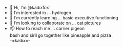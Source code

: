 - 👋 Hi, I’m @kadixfox
- 👀 I’m interested in ... hydrogen
- 🌱 I’m currently learning ... basic executive functioning
- 💞️ I’m looking to collaborate on ... cat pictures
- 📫 How to reach me ... carrier pigeon\
bash and siril go together like pineapple and pizza\
-=kadix=-
